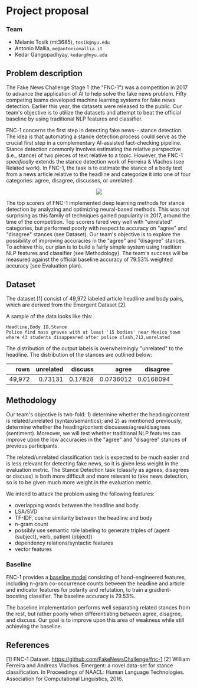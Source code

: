 # Project proposal 

### Team

- Melanie Tosik (mt3685), `tosik@nyu.edu`
- Antonio Mallia, `me@antoniomallia.it`
- Kedar Gangopadhyay, `kedarg@nyu.edu`

## Problem description

The Fake News Challenge Stage 1 (the "FNC-1") was a competition in 2017 to advance the application of AI to help solve the fake news problem.  Fifty competing teams developed machine learning systems for fake news detection. Earlier this year, the datasets were released to the public. Our team's objective is to utilize the datasets and attempt to beat the official
baseline by using traditional NLP features and classifier.

FNC-1 concerns the first step in detecting fake news-- stance detection. The idea is that automating a stance detection process could serve as the crucial first step in a complementary AI-assisted fact-checking pipeline. Stance detection commonly involves estimating the relative perspective (i.e., stance) of two pieces of text relative to a topic. However, the FNC-1 _specifically_ extends the stance detection work of Ferreira & Vlachos (see Related work). In FNC-1, the task is to estimate the stance of a body text from a news article relative to the headline and categorize it into one of four categories: agree, disagree, discusses, or unrelated.

<p align="center"><img src="https://github.com/amallia/FakeNewsChallenge/blob/master/report/images/fnc-eval.png" ></p>

The top scorers of FNC-1 implemented deep learning methods for stance detection by analyzing and optimizing neural-based methods. This was not surprising as this family of techniques gained popularity in 2017, around the time of the competition. Top scorers fared very well with "unrelated" categories, but performed poorly with respect to accuracy on "agree" and "disagree" stances (see Dataset). Our team's objective is to explore the possibility of improving accuracies in the "agree" and "disagree" stances. To achieve this, our plan is to build a fairly simple system using tradition NLP features and classifier (see Methodology). The team's success will be measured against the official baseline accuracy of 79.53% weighted accuracy (see Evaluation plan).

## Dataset
The dataset [1] consist of 49,972 labeled article headline and body pairs, which are derived from the Emergent Dataset [2].

A sample of the data looks like this:
```csv
Headline,Body ID,Stance
Police find mass graves with at least '15 bodies' near Mexico town where 43 students disappeared after police clash,712,unrelated
```

The distribution of the output labels is overwhelmingly "unrelated" to the headline. The distribution of the stances are outlined below:

|   rows  |   unrelated |   discuss |     agree |   disagree |
|--------:|------------:|----------:|----------:|-----------:|
|  49,972 |    0.73131  |  0.17828  | 0.0736012 |  0.0168094 |

## Methodology

Our team's objective is two-fold: 1) determine whether the heading/content is related/unrelated (syntax/semantics); and 2) as mentioned previously, determine whether the heading/content discusses/agree/disagrees (sentiment). Moreover, we will test whether traditional NLP features can improve upon the low accuracies in the "agree" and "disagree" stances of previous participants.

The related/unrelated classification task is expected to be much easier and is less relevant for detecting fake news, so it is given less weight in the evaluation metric. The Stance Detection task (classify as agrees, disagrees or discuss) is both more difficult and more relevant to fake news detection, so is to be given much more weight in the evaluation metric.


We intend to attack the problem using the following features:
- overlapping words between the headline and body
- LSA/SVD
- TF-IDF, cosine similarity between the headline and body
- n-gram count
- possibly use semantic role labeling to generate triples of (agent (subject), verb, patient (object))
- dependency relations/syntactic features
- vector features

### Baseline

FNC-1 provides a [baseline model](https://github.com/FakeNewsChallenge/fnc-1-baseline) consisting of hand-engineered features, including n-gram co-occurrence counts between the headline and article and indicator features for polarity and refutation, to train a gradient-boosting classifier. The baseline accuracy is 79.53%.

The baseline implementation performs well separating related stances from the rest, but rather poorly when differentiating between agree, disagree, and discuss. Our goal is to improve upon this area of weakness while still achieving the baseline.

## References

[1] FNC-1 Dataset. https://github.com/FakeNewsChallenge/fnc-1
[2] William Ferreira and Andreas Vlachos. Emergent: a novel data-set for stance classiﬁcation. In Proceedings of NAACL: Human Language Technologies. Association for Computational Linguistics, 2016.
